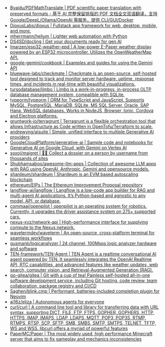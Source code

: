 + [Byaidu/PDFMathTranslate | PDF scientific paper translation with preserved formats - 基于 AI 完整保留排版的 PDF 文档全文双语翻译，支持 Google/DeepL/Ollama/OpenAI 等服务，提供 CLI/GUI/Docker](https://github.com//Byaidu/PDFMathTranslate)
+ [DioxusLabs/dioxus | Fullstack app framework for web, desktop, mobile, and more.](https://github.com//DioxusLabs/dioxus)
+ [mherrmann/helium | Lighter web automation with Python](https://github.com//mherrmann/helium)
+ [DS4SD/docling | Get your documents ready for gen AI](https://github.com//DS4SD/docling)
+ [lmarzen/esp32-weather-epd | A low-power E-Paper weather display powered by an ESP32 microcontroller. Utilizes the OpenWeatherMap API.](https://github.com//lmarzen/esp32-weather-epd)
+ [google-gemini/cookbook | Examples and guides for using the Gemini API](https://github.com//google-gemini/cookbook)
+ [bluewave-labs/checkmate | Checkmate is an open-source, self-hosted tool designed to track and monitor server hardware, uptime, response times, and incidents in real-time with beautiful visualizations.](https://github.com//bluewave-labs/checkmate)
+ [tursodatabase/limbo | Limbo is a work-in-progress, in-process OLTP database management system, compatible with SQLite.](https://github.com//tursodatabase/limbo)
+ [typeorm/typeorm | ORM for TypeScript and JavaScript. Supports MySQL, PostgreSQL, MariaDB, SQLite, MS SQL Server, Oracle, SAP Hana, WebSQL databases. Works in NodeJS, Browser, Ionic, Cordova and Electron platforms.](https://github.com//typeorm/typeorm)
+ [gruntwork-io/terragrunt | Terragrunt is a flexible orchestration tool that allows Infrastructure as Code written in OpenTofu/Terraform to scale.](https://github.com//gruntwork-io/terragrunt)
+ [andrewyng/aisuite | Simple, unified interface to multiple Generative AI providers](https://github.com//andrewyng/aisuite)
+ [GoogleCloudPlatform/generative-ai | Sample code and notebooks for Generative AI on Google Cloud, with Gemini on Vertex AI](https://github.com//GoogleCloudPlatform/generative-ai)
+ [soxoj/maigret | 🕵️‍♂️ Collect a dossier on a person by username from thousands of sites](https://github.com//soxoj/maigret)
+ [Shubhamsaboo/awesome-llm-apps | Collection of awesome LLM apps with RAG using OpenAI, Anthropic, Gemini and opensource models.](https://github.com//Shubhamsaboo/awesome-llm-apps)
+ [shardeum/shardeum | Shardeum is an EVM based autoscaling blockchain](https://github.com//shardeum/shardeum)
+ [ethereum/EIPs | The Ethereum Improvement Proposal repository](https://github.com//ethereum/EIPs)
+ [langflow-ai/langflow | Langflow is a low-code app builder for RAG and multi-agent AI applications. It’s Python-based and agnostic to any model, API, or database.](https://github.com//langflow-ai/langflow)
+ [commaai/openpilot | openpilot is an operating system for robotics. Currently, it upgrades the driver assistance system on 275+ supported cars.](https://github.com//commaai/openpilot)
+ [nexus-xyz/network-api | High-performance interface for supplying compute to the Nexus network.](https://github.com//nexus-xyz/network-api)
+ [wavetermdev/waveterm | An open-source, cross-platform terminal for seamless workflows](https://github.com//wavetermdev/waveterm)
+ [gusmanb/logicanalyzer | 24 channel, 100Msps logic analyzer hardware and software](https://github.com//gusmanb/logicanalyzer)
+ [TEN-framework/TEN-Agent | TEN Agent is a realtime conversational AI agent powered by TEN. It seamlessly integrates the OpenAI Realtime API, RTC capabilities, and advanced features like weather updates, web search, computer vision, and Retrieval-Augmented Generation (RAG).](https://github.com//TEN-framework/TEN-Agent)
+ [go-gitea/gitea | Git with a cup of tea! Painless self-hosted all-in-one software development service, including Git hosting, code review, team collaboration, package registry and CI/CD](https://github.com//go-gitea/gitea)
+ [Saghen/blink.cmp | Performant, batteries-included completion plugin for Neovim](https://github.com//Saghen/blink.cmp)
+ [ai16z/eliza | Autonomous agents for everyone](https://github.com//ai16z/eliza)
+ [curl/curl | A command line tool and library for transferring data with URL syntax, supporting DICT, FILE, FTP, FTPS, GOPHER, GOPHERS, HTTP, HTTPS, IMAP, IMAPS, LDAP, LDAPS, MQTT, POP3, POP3S, RTMP, RTMPS, RTSP, SCP, SFTP, SMB, SMBS, SMTP, SMTPS, TELNET, TFTP, WS and WSS. libcurl offers a myriad of powerful features](https://github.com//curl/curl)
+ [PaperMC/Paper | The most widely used, high performance Minecraft server that aims to fix gameplay and mechanics inconsistencies](https://github.com//PaperMC/Paper)
